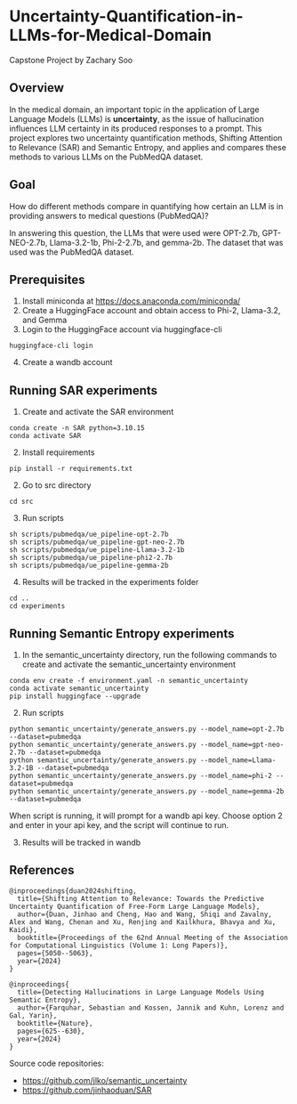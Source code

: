 # Uncertainty-Quantification-in-LLMs-for-Medical-Domain
Capstone Project by Zachary Soo
## Overview
In the medical domain, an important topic in the application of Large Language Models (LLMs) is **uncertainty**, as the issue of hallucination influences LLM certainty in its produced responses to a prompt.
This project explores two uncertainty quantification methods, Shifting Attention to Relevance (SAR) and Semantic Entropy, and applies and compares these methods to various LLMs on the PubMedQA dataset.

## Goal
How do different methods compare in quantifying how certain an LLM is in providing answers to medical questions (PubMedQA)?

In answering this question, the LLMs that were used were OPT-2.7b, GPT-NEO-2.7b, Llama-3.2-1b, Phi-2-2.7b, and gemma-2b.
The dataset that was used was the PubMedQA dataset.

## Prerequisites 
1) Install miniconda at https://docs.anaconda.com/miniconda/
2) Create a HuggingFace account and obtain access to Phi-2, Llama-3.2, and Gemma
3) Login to the HuggingFace account via huggingface-cli
```shell
huggingface-cli login
```
4) Create a wandb account

## Running SAR experiments
1) Create and activate the SAR environment
```shell
conda create -n SAR python=3.10.15
conda activate SAR
```
2) Install requirements
```shell
pip install -r requirements.txt
```
2) Go to src directory
```shell
cd src
```
3) Run scripts
```shell
sh scripts/pubmedqa/ue_pipeline-opt-2.7b
sh scripts/pubmedqa/ue_pipeline-gpt-neo-2.7b
sh scripts/pubmedqa/ue_pipeline-Llama-3.2-1b
sh scripts/pubmedqa/ue_pipeline-phi2-2.7b
sh scripts/pubmedqa/ue_pipeline-gemma-2b
```
4) Results will be tracked in the experiments folder
```shell
cd ..
cd experiments
```
## Running Semantic Entropy experiments
1) In the semantic_uncertainty directory, run the following commands to create and activate the semantic_uncertainty environment
```shell
conda env create -f environment.yaml -n semantic_uncertainty 
conda activate semantic_uncertainty
pip install huggingface --upgrade
```
2) Run scripts
```shell
python semantic_uncertainty/generate_answers.py --model_name=opt-2.7b --dataset=pubmedqa
python semantic_uncertainty/generate_answers.py --model_name=gpt-neo-2.7b --dataset=pubmedqa
python semantic_uncertainty/generate_answers.py --model_name=Llama-3.2-1B --dataset=pubmedqa
python semantic_uncertainty/generate_answers.py --model_name=phi-2 --dataset=pubmedqa
python semantic_uncertainty/generate_answers.py --model_name=gemma-2b --dataset=pubmedqa
```
When script is running, it will prompt for a wandb api key. Choose option 2 and enter in your api key, and the script will continue to run.

3) Results will be tracked in wandb

## References
```shell
@inproceedings{duan2024shifting,
  title={Shifting Attention to Relevance: Towards the Predictive Uncertainty Quantification of Free-Form Large Language Models},
  author={Duan, Jinhao and Cheng, Hao and Wang, Shiqi and Zavalny, Alex and Wang, Chenan and Xu, Renjing and Kailkhura, Bhavya and Xu, Kaidi},
  booktitle={Proceedings of the 62nd Annual Meeting of the Association for Computational Linguistics (Volume 1: Long Papers)},
  pages={5050--5063},
  year={2024}
}
```
```shell
@inproceedings{
  title={Detecting Hallucinations in Large Language Models Using Semantic Entropy},
  author={Farquhar, Sebastian and Kossen, Jannik and Kuhn, Lorenz and Gal, Yarin},
  booktitle={Nature},
  pages={625--630},
  year={2024}
}
```
Source code repositories:
* https://github.com/jlko/semantic_uncertainty
* https://github.com/jinhaoduan/SAR
